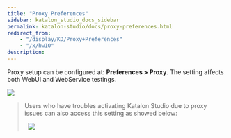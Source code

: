 ```yaml
---
title: "Proxy Preferences" 
sidebar: katalon_studio_docs_sidebar
permalink: katalon-studio/docs/proxy-preferences.html 
redirect_from:
    - "/display/KD/Proxy+Preferences"
    - "/x/hw1O"
description: 
---
```

Proxy setup can be configured at: **Preferences > Proxy**. The setting affects both WebUI and WebService testings. 

![](../../images/katalon-studio/docs/proxy-preferences/image2017-6-29-163A73A12.png)

> Users who have troubles activating Katalon Studio due to proxy issues can also access this setting as showed below:
> 
>   ![](../../images/katalon-studio/docs/proxy-preferences/image2017-7-2-213A403A23.png)